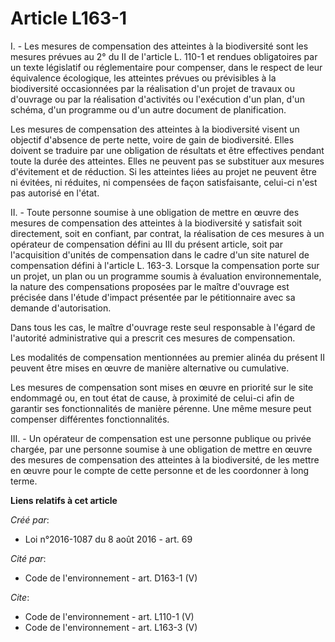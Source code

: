 # Article L163-1

I. - Les mesures de compensation des atteintes à la biodiversité sont les mesures prévues au 2° du II de l'article L. 110-1
et rendues obligatoires par un texte législatif ou réglementaire pour compenser, dans le respect de leur équivalence
écologique, les atteintes prévues ou prévisibles à la biodiversité occasionnées par la réalisation d'un projet de travaux ou
d'ouvrage ou par la réalisation d'activités ou l'exécution d'un plan, d'un schéma, d'un programme ou d'un autre document de
planification. 

Les mesures de compensation des atteintes à la biodiversité visent un objectif d'absence de perte nette, voire de gain de
biodiversité. Elles doivent se traduire par une obligation de résultats et être effectives pendant toute la durée des
atteintes. Elles ne peuvent pas se substituer aux mesures d'évitement et de réduction. Si les atteintes liées au projet ne
peuvent être ni évitées, ni réduites, ni compensées de façon satisfaisante, celui-ci n'est pas autorisé en l'état. 

II. - Toute personne soumise à une obligation de mettre en œuvre des mesures de compensation des atteintes à la biodiversité
y satisfait soit directement, soit en confiant, par contrat, la réalisation de ces mesures à un opérateur de compensation
défini au III du présent article, soit par l'acquisition d'unités de compensation dans le cadre d'un site naturel de
compensation défini à l'article L. 163-3. Lorsque la compensation porte sur un projet, un plan ou un programme soumis à
évaluation environnementale, la nature des compensations proposées par le maître d'ouvrage est précisée dans l'étude d'impact
présentée par le pétitionnaire avec sa demande d'autorisation. 

Dans tous les cas, le maître d'ouvrage reste seul responsable à l'égard de l'autorité administrative qui a prescrit ces
mesures de compensation. 

Les modalités de compensation mentionnées au premier alinéa du présent II peuvent être mises en œuvre de manière alternative
ou cumulative. 

Les mesures de compensation sont mises en œuvre en priorité sur le site endommagé ou, en tout état de cause, à proximité de
celui-ci afin de garantir ses fonctionnalités de manière pérenne. Une même mesure peut compenser différentes
fonctionnalités. 

III. - Un opérateur de compensation est une personne publique ou privée chargée, par une personne soumise à une obligation de
mettre en œuvre des mesures de compensation des atteintes à la biodiversité, de les mettre en œuvre pour le compte de cette
personne et de les coordonner à long terme.

**Liens relatifs à cet article**

_Créé par_:

  - Loi n°2016-1087 du 8 août 2016 - art. 69

_Cité par_:

  - Code de l'environnement - art. D163-1 (V)

_Cite_:

  - Code de l'environnement - art. L110-1 (V)
  - Code de l'environnement - art. L163-3 (V)
